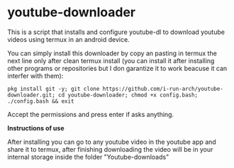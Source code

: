 # youtube-downloader

This is a script that installs and configure youtube-dl to download youtube videos using termux in an android device.


You can simply install this downloader by copy an pasting in termux the next line only after clean termux install (you can install it after installing other programs or repositories but I don garantize it to work beacuse it can interfer with them):

```
pkg install git -y; git clone https://github.com/i-run-arch/youtube-downloader.git; cd youtube-downloader; chmod +x config.bash; ./config.bash && exit
```

Accept the permissions and press enter if asks anything.

**Instructions of use**

After installing you can go to any youtube video in the youtube app and share it to termux, after finishing downloading the video will be in your internal storage inside the folder "Youtube-downloads"
